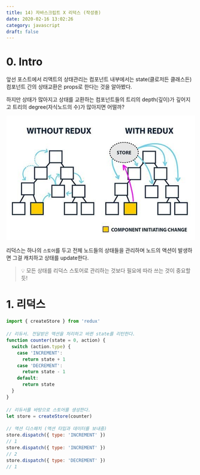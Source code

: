 ```yaml
---
title: 14) 자바스크립트 X 리덕스 (작성중)
date: 2020-02-16 13:02:26
category: javascript
draft: false
---
```


# 0. Intro

앞선 포스트에서 리액트의 상태관리는 컴포넌트 내부에서는 state(클로저든 클래스든) 컴포넌트 간의 상태교환은 props로 한다는 것을 알아봤다.

하지만 상태가 많아지고 상태를 교환하는 컴포넌트들의 트리의 depth(깊이)가 깊어지고 트리의 degree(자식노드의 수)가 많아지면 어떨까?

![](./images/redux.jpeg)

리덕스는 하나의 `스토어`를 두고 전체 노드들의 상태들을 관리하며 노드의 액션이 발생하면 그걸 캐치하고 상태를 update한다.

> :bulb: 모든 상태를 리덕스 스토어로 관리하는 것보다 필요에 따라 쓰는 것이 중요할듯!

# 1. 리덕스

```js
import { createStore } from 'redux'

// 리듀서. 전달받은 액션을 처리하고 바뀐 state를 리턴한다.
function counter(state = 0, action) {
  switch (action.type) {
    case 'INCREMENT':
      return state + 1
    case 'DECREMENT':
      return state - 1
    default:
      return state
  }
}

// 리듀서를 바탕으로 스토어를 생성한다.
let store = createStore(counter)

// 액션 디스패치 (액션 타입과 데이터를 보내줌)
store.dispatch({ type: 'INCREMENT' })
// 1
store.dispatch({ type: 'INCREMENT' })
// 2
store.dispatch({ type: 'DECREMENT' })
// 1
```

